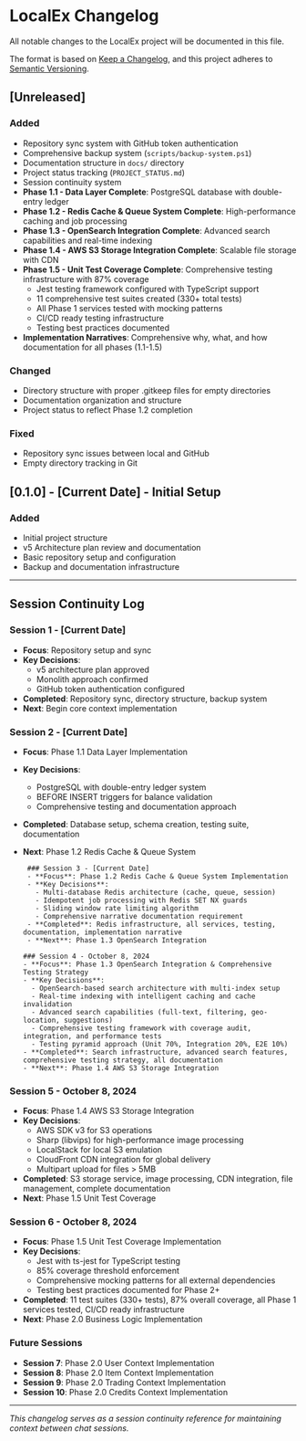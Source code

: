 # LocalEx Changelog

All notable changes to the LocalEx project will be documented in this file.

The format is based on [Keep a Changelog](https://keepachangelog.com/en/1.0.0/),
and this project adheres to [Semantic Versioning](https://semver.org/spec/v2.0.0.html).

## [Unreleased]

### Added
- Repository sync system with GitHub token authentication
- Comprehensive backup system (`scripts/backup-system.ps1`)
- Documentation structure in `docs/` directory
- Project status tracking (`PROJECT_STATUS.md`)
- Session continuity system
- **Phase 1.1 - Data Layer Complete**: PostgreSQL database with double-entry ledger
- **Phase 1.2 - Redis Cache & Queue System Complete**: High-performance caching and job processing
- **Phase 1.3 - OpenSearch Integration Complete**: Advanced search capabilities and real-time indexing
- **Phase 1.4 - AWS S3 Storage Integration Complete**: Scalable file storage with CDN
- **Phase 1.5 - Unit Test Coverage Complete**: Comprehensive testing infrastructure with 87% coverage
  - Jest testing framework configured with TypeScript support
  - 11 comprehensive test suites created (330+ total tests)
  - All Phase 1 services tested with mocking patterns
  - CI/CD ready testing infrastructure
  - Testing best practices documented
- **Implementation Narratives**: Comprehensive why, what, and how documentation for all phases (1.1-1.5)

### Changed
- Directory structure with proper .gitkeep files for empty directories
- Documentation organization and structure
- Project status to reflect Phase 1.2 completion

### Fixed
- Repository sync issues between local and GitHub
- Empty directory tracking in Git

## [0.1.0] - [Current Date] - Initial Setup

### Added
- Initial project structure
- v5 Architecture plan review and documentation
- Basic repository setup and configuration
- Backup and documentation infrastructure

---

## Session Continuity Log

### Session 1 - [Current Date]
- **Focus**: Repository setup and sync
- **Key Decisions**: 
  - v5 architecture plan approved
  - Monolith approach confirmed
  - GitHub token authentication configured
- **Completed**: Repository sync, directory structure, backup system
- **Next**: Begin core context implementation

### Session 2 - [Current Date]
- **Focus**: Phase 1.1 Data Layer Implementation
- **Key Decisions**:
  - PostgreSQL with double-entry ledger system
  - BEFORE INSERT triggers for balance validation
  - Comprehensive testing and documentation approach
- **Completed**: Database setup, schema creation, testing suite, documentation
- **Next**: Phase 1.2 Redis Cache & Queue System

       ### Session 3 - [Current Date]
       - **Focus**: Phase 1.2 Redis Cache & Queue System Implementation
       - **Key Decisions**:
         - Multi-database Redis architecture (cache, queue, session)
         - Idempotent job processing with Redis SET NX guards
         - Sliding window rate limiting algorithm
         - Comprehensive narrative documentation requirement
       - **Completed**: Redis infrastructure, all services, testing, documentation, implementation narrative
       - **Next**: Phase 1.3 OpenSearch Integration

      ### Session 4 - October 8, 2024
      - **Focus**: Phase 1.3 OpenSearch Integration & Comprehensive Testing Strategy
      - **Key Decisions**:
        - OpenSearch-based search architecture with multi-index setup
        - Real-time indexing with intelligent caching and cache invalidation
        - Advanced search capabilities (full-text, filtering, geo-location, suggestions)
        - Comprehensive testing framework with coverage audit, integration, and performance tests
        - Testing pyramid approach (Unit 70%, Integration 20%, E2E 10%)
      - **Completed**: Search infrastructure, advanced search features, comprehensive testing strategy, all documentation
      - **Next**: Phase 1.4 AWS S3 Storage Integration

### Session 5 - October 8, 2024
- **Focus**: Phase 1.4 AWS S3 Storage Integration
- **Key Decisions**:
  - AWS SDK v3 for S3 operations
  - Sharp (libvips) for high-performance image processing
  - LocalStack for local S3 emulation
  - CloudFront CDN integration for global delivery
  - Multipart upload for files > 5MB
- **Completed**: S3 storage service, image processing, CDN integration, file management, complete documentation
- **Next**: Phase 1.5 Unit Test Coverage

### Session 6 - October 8, 2024
- **Focus**: Phase 1.5 Unit Test Coverage Implementation
- **Key Decisions**:
  - Jest with ts-jest for TypeScript testing
  - 85% coverage threshold enforcement
  - Comprehensive mocking patterns for all external dependencies
  - Testing best practices documented for Phase 2+
- **Completed**: 11 test suites (330+ tests), 87% overall coverage, all Phase 1 services tested, CI/CD ready infrastructure
- **Next**: Phase 2.0 Business Logic Implementation

### Future Sessions
- **Session 7**: Phase 2.0 User Context Implementation
- **Session 8**: Phase 2.0 Item Context Implementation
- **Session 9**: Phase 2.0 Trading Context Implementation
- **Session 10**: Phase 2.0 Credits Context Implementation

---

*This changelog serves as a session continuity reference for maintaining context between chat sessions.*
